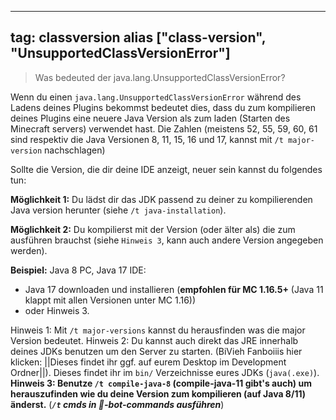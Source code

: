 
---
tag: classversion
alias ["class-version", "UnsupportedClassVersionError"]
---

> Was bedeuted der java.lang.UnsupportedClassVersionError?

Wenn du einen `java.lang.UnsupportedClassVersionError` während des Ladens deines Plugins bekommst bedeutet dies, dass du zum kompilieren deines Plugins eine neuere Java Version als zum laden (Starten des Minecraft servers) verwendet hast.
Die Zahlen (meistens 52, 55, 59, 60, 61 sind respektiv die Java Versionen 8, 11, 15, 16 und 17, kannst mit `/t major-version` nachschlagen)

Sollte die Version, die dir deine IDE anzeigt, neuer sein kannst du folgendes tun:

**Möglichkeit 1:**  Du lädst dir das JDK passend zu deiner zu kompilierenden Java version herunter (siehe `/t java-installation`).

**Möglichkeit 2:** Du kompilierst mit der Version (oder älter als) die zum ausführen brauchst (siehe `Hinweis 3`, kann auch andere Version angegeben werden).

**Beispiel:** Java 8 PC, Java 17 IDE:
 - Java 17 downloaden und installieren (**empfohlen für MC 1.16.5+** (Java 11 klappt mit allen Versionen unter MC 1.16))
 - oder Hinweis 3.

Hinweis 1: Mit `/t major-versions` kannst du herausfinden was die major Version bedeutet.
Hinweis 2: Du kannst auch direkt das JRE innerhalb deines JDKs benutzen um den Server zu starten. (BiVieh Fanboiiis hier klicken: ||Dieses findet ihr ggf. auf eurem Desktop im Development Ordner||). Dieses findet ihr im `bin/` Verzeichnisse eures JDKs (`java(.exe)`).
__Hinweis 3: Benutze `/t compile-java-8` (compile-java-11 gibt's auch) um herauszufinden wie du deine Version zum kompilieren (auf Java 8/11) änderst.__
(***`/t` cmds in 🤖-bot-commands ausführen***)
